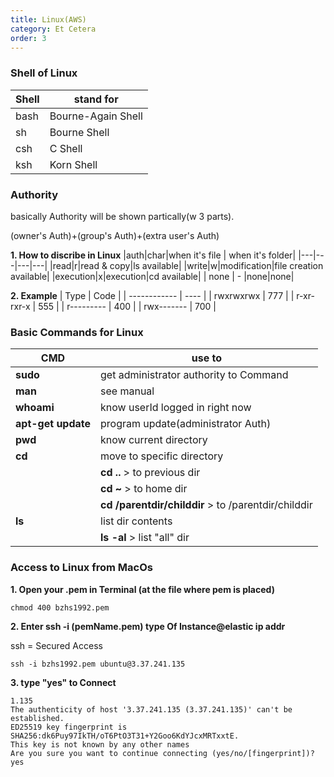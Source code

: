 ```yaml
---
title: Linux(AWS)
category: Et Cetera
order: 3
---
```


### Shell of Linux

| Shell| stand for |
| ------------ |----------|
| bash | Bourne-Again Shell  |
|   sh | Bourne Shell  |
| csh | C Shell  |
| ksh | Korn Shell  |


### Authority

basically Authority will be shown partically(w 3 parts). 

(owner's Auth)+(group's Auth)+(extra user's Auth)

**1. How to discribe in Linux**
|auth|char|when it's file | when it's folder|
|---|---|---|---|
|read|r|read & copy|ls available|
|write|w|modification|file creation available|
|execution|x|execution|cd available|
| none | - |none|none|


**2. Example**
| Type    | Code |
| ------------ | ---- |
| rwxrwxrwx    | 777  |
| r-xr-rxr-x   | 555  |
| r---------  | 400  |
| rwx-------  | 700  |



### Basic Commands for Linux

| CMD| use to |
| ------------ |----------|
| **sudo** | get administrator authority to Command |
| **man** | see manual |
| **whoami** | know userId logged in right now  |
| **apt-get update** | program update(administrator Auth)  |
| **pwd** | know current directory  |
| **cd** | move to specific directory 
|       |**cd ..** > to previous dir  |
|        |**cd ~** > to home dir  |
|        |**cd /parentdir/childdir** > to /parentdir/childdir  |
| **ls** | list dir contents  |
|        |**ls -al** > list "all" dir |


### Access to Linux from MacOs

**1. Open your .pem in Terminal (at the file where pem is placed)**

```
chmod 400 bzhs1992.pem
```
**2. Enter ssh -i (pemName.pem) type Of Instance@elastic ip addr**

ssh = Secured Access
```
ssh -i bzhs1992.pem ubuntu@3.37.241.135
```
**3. type "yes" to Connect**
```
1.135
The authenticity of host '3.37.241.135 (3.37.241.135)' can't be established.
ED25519 key fingerprint is SHA256:dk6Puy97IkTH/oT6PtO3T31+Y2Goo6KdYJcxMRTxxtE.
This key is not known by any other names
Are you sure you want to continue connecting (yes/no/[fingerprint])? yes
```